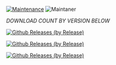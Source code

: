 [![Maintenance](https://img.shields.io/badge/Maintained%3F-yes-green.svg)](https://GitHub.com/Naereen/StrapDown.js/graphs/commit-activity)   ![Maintaner](https://img.shields.io/badge/maintainer-HaSSaN-blue)

*DOWNLOAD COUNT BY VERSION BELOW*

[![Github Releases (by Release)](https://img.shields.io/github/downloads/HyconOS-Releases/RMX1901/v3.5/total.svg)](https://GitHub.com/HyconOS-Releases/RMX1901/releases)

[![Github Releases (by Release)](https://img.shields.io/github/downloads/HyconOS-Releases/RMX1901/v3.0/total.svg)](https://GitHub.com/HyconOS-Releases/RMX1901/releases)

[![Github Releases (by Release)](https://img.shields.io/github/downloads/HyconOS-Releases/RMX1901/v2.5/total.svg)](https://GitHub.com/Hycon-Releases/RMX1901/releases)
